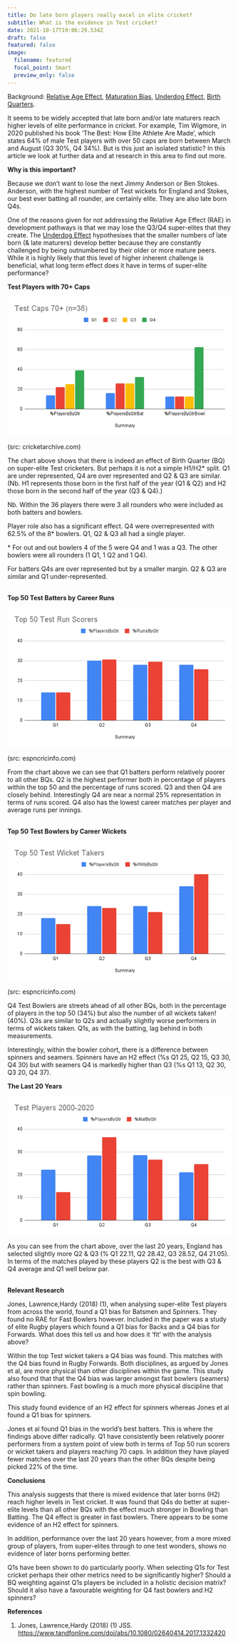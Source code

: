 ```yaml
---
title: Do late born players really excel in elite cricket?
subtitle: What is the evidence in Test cricket?
date: 2021-10-17T19:06:29.534Z
draft: false
featured: false
image:
  filename: featured
  focal_point: Smart
  preview_only: false
---
```

Background: [Relative Age Effect](https://onemoresummer.co.uk/post/what-is-relative-age-effect/), [Maturation Bias](https://onemoresummer.co.uk/post/is-maturation-currently-the-biggest-unaddressed-issue-in-player-id-development-in-english-cricket/), [Underdog Effect](https://onemoresummer.co.uk/post/what-is-the-underdog-effect/), [Birth Quarters](https://onemoresummer.co.uk/post/what-is-birth-quarter/).

It seems to be widely accepted that late born and/or late maturers reach higher levels of elite performance in cricket. For example, Tim Wigmore, in 2020 published his book ‘The Best: How Elite Athlete Are Made’, which states 64% of male Test players with over 50 caps are born between March and August (Q3 30%, Q4 34%). But is this just an isolated statistic? In this article we look at further data and at research in this area to find out more.

**Why is this important?**

Because we don’t want to lose the next Jimmy Anderson or Ben Stokes. Anderson, with the highest number of Test wickets for England and Stokes, our best ever batting all rounder, are certainly elite. They are also late born Q4s.

One of the reasons given for not addressing the Relative Age Effect (RAE) in development pathways is that we may lose the Q3/Q4 super-elites that they create. The [Underdog Effect](https://onemoresummer.co.uk/post/what-is-the-underdog-effect/) hypothesises that the smaller numbers of late born (& late maturers) develop better because they are constantly challenged by being outnumbered by their older or more mature peers. While it is highly likely that this level of higher inherent challenge is beneficial, what long term effect does it have in terms of super-elite performance?

**Test Players with 70+ Caps**

![](test-caps-70-n-36-.png)

(src: cricketarchive.com)

The chart above shows that there is indeed an effect of Birth Quarter (BQ) on super-elite Test cricketers. But perhaps it is not a simple H1/H2* split. Q1 are under represented, Q4 are over represented and Q2 & Q3 are similar. (Nb. H1 represents those born in the first half of the year (Q1 & Q2) and H2 those born in the second half of the year (Q3 & Q4).)

Nb. Within the 36 players there were 3 all rounders who were included as both batters and bowlers.

Player role also has a significant effect. Q4 were overrepresented with 62.5% of the 8* bowlers. Q1, Q2 & Q3 all had a single player.

\* For out and out bowlers 4 of the 5 were Q4 and 1 was a Q3. The other bowlers were all rounders (1 Q1, 1 Q2 and 1 Q4). 

For batters Q4s are over represented but by a smaller margin. Q2 & Q3 are similar and Q1 under-represented.

**\
Top 50 Test Batters by Career Runs**

![](top-50-test-run-scorers.png)

(src: espncricinfo.com) 

From the chart above we can see that Q1 batters perform relatively poorer to all other BQs. Q2 is the highest performer both in percentage of players within the top 50 and the percentage of runs scored. Q3 and then Q4 are closely behind. Interestingly Q4 are near a normal 25% representation in terms of runs scored. Q4 also has the lowest career matches per player and average runs per innings.

**\
Top 50 Test Bowlers by Career Wickets**

![](top-50-test-wicket-takers.png)

(src: espncricinfo.com) 

Q4 Test Bowlers are streets ahead of all other BQs, both in the percentage of players in the top 50 (34%) but also the number of all wickets taken! (40%). Q3s are similar to Q2s and actually slightly worse performers in terms of wickets taken. Q1s, as with the batting, lag behind in both measurements.

Interestingly, within the bowler cohort, there is a difference between spinners and seamers. Spinners have an H2 effect (%s Q1 25, Q2 15, Q3 30, Q4 30) but with seamers Q4 is markedly higher than Q3 (%s Q1 13, Q2 30, Q3 20, Q4 37).

**The Last 20 Years**

![](test-players-2000-2020.png)

As you can see from the chart above, over the last 20 years, England has selected slightly more Q2 & Q3 (% Q1 22.11, Q2 28.42, Q3 28.52, Q4 21.05). In terms of the matches played by these players Q2 is the best with Q3 & Q4 average and Q1 well below par.

**\
Relevant Research**

Jones, Lawrence,Hardy (2018) (1), when analysing super-elite Test players from across the world, found a Q1 bias for Batsmen and Spinners. They found no RAE for Fast Bowlers however. Included in the paper was a study of elite Rugby players which found a Q1 bias for Backs and a Q4 bias for Forwards. What does this tell us and how does it ‘fit’ with the analysis above?

Within the top Test wicket takers a Q4 bias was found. This matches with the Q4 bias found in Rugby Forwards. Both disciplines, as argued by Jones et al, are more physical than other disciplines within the game. This study also found that that the Q4 bias was larger amongst fast bowlers (seamers) rather than spinners. Fast bowling is a much more physical discipline that spin bowling.

This study found evidence of an H2 effect for spinners whereas Jones et al found a Q1 bias for spinners.

Jones et al found Q1 bias in the world’s best batters. This is where the findings above differ radically. Q1 have consistently been relatively poorer performers from a system point of view both in terms of Top 50 run scorers or wicket takers and players reaching 70 caps. In addition they have played fewer matches over the last 20 years than the other BQs despite being picked 22% of the time. 

**Conclusions**

This analysis suggests that there is mixed evidence that later borns (H2) reach higher levels in Test cricket. It was found that Q4s do better at super-elite levels than all other BQs with the effect much stronger in Bowling than Batting. The Q4 effect is greater in fast bowlers. There appears to be some evidence of an H2 effect for spinners.

In addition, performance over the last 20 years however, from a more mixed group of players, from super-elites through to one test wonders, shows no evidence of later borns performing better.

Q1s have been shown to do particularly poorly. When selecting Q1s for Test cricket perhaps their other metrics need to be significantly higher? Should a BQ weighting against Q1s players be included in a holistic decision matrix? Should it also have a favourable weighting for Q4 fast bowlers and H2 spinners?

**References**

1. Jones, Lawrence,Hardy (2018) (1) JSS. <https://www.tandfonline.com/doi/abs/10.1080/02640414.2017.1332420>